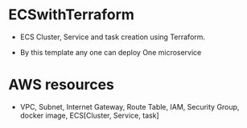 # ECSwithTerraform
- ECS Cluster, Service and task creation using Terraform. 

- By this template any one can deploy One microservice

# AWS resources

- VPC, Subnet, Internet Gateway, Route Table, IAM, Security Group, docker image, ECS[Cluster, Service, task]

